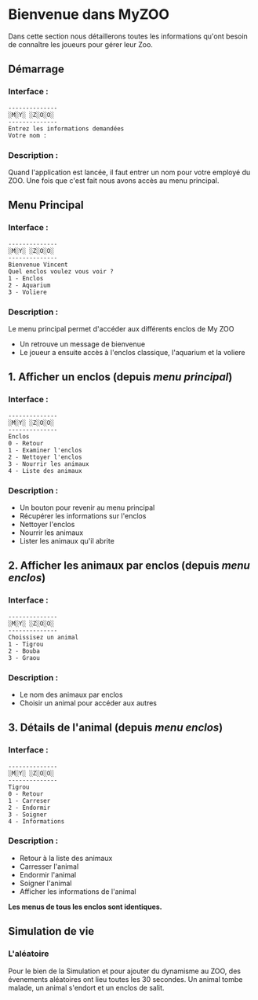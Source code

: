 # Bienvenue dans MyZOO 

Dans cette section nous détaillerons toutes les informations qu'ont besoin de connaître les joueurs pour gérer leur Zoo.

## Démarrage

### Interface :

```
--------------
░M░Y░ ░Z░O░O░
--------------
Entrez les informations demandées
Votre nom :
```

### Description :

Quand l'application est lancée, il faut entrer un nom pour votre employé du ZOO.
Une fois que c'est fait nous avons accès au menu principal.


## Menu Principal

### Interface :

```
--------------
░M░Y░ ░Z░O░O░
--------------
Bienvenue Vincent
Quel enclos voulez vous voir ?
1 - Enclos
2 - Aquarium
3 - Voliere
```

### Description :

Le menu principal permet d'accéder aux différents enclos de My ZOO
- Un retrouve un message de bienvenue
- Le joueur a ensuite accès à l'enclos classique, l'aquarium et la voliere
  

## 1. Afficher un enclos (depuis *menu principal*)

### Interface : 

```
--------------
░M░Y░ ░Z░O░O░
--------------
Enclos
0 - Retour
1 - Examiner l'enclos
2 - Nettoyer l'enclos
3 - Nourrir les animaux
4 - Liste des animaux
```

### Description :

- Un bouton pour revenir au menu principal
- Récupérer les informations sur l'enclos
- Nettoyer l'enclos
- Nourrir les animaux
- Lister les animaux qu'il abrite


## 2. Afficher les animaux par enclos (depuis *menu enclos*)

### Interface : 

```
--------------
░M░Y░ ░Z░O░O░
--------------
Choissisez un animal
1 - Tigrou
2 - Bouba
3 - Graou
```

### Description :

- Le nom des animaux par enclos
- Choisir un animal pour accéder aux autres


## 3. Détails de l'animal (depuis *menu enclos*)

### Interface :

```
--------------
░M░Y░ ░Z░O░O░
--------------
Tigrou
0 - Retour
1 - Carreser
2 - Endormir
3 - Soigner
4 - Informations
```

### Description :

- Retour à la liste des animaux
- Carresser l'animal
- Endormir l'animal
- Soigner l'animal
- Afficher les informations de l'animal

__Les menus de tous les enclos sont identiques.__

## Simulation de vie

### L'aléatoire
Pour le bien de la Simulation et pour ajouter du dynamisme au ZOO, des évenements aléatoires ont lieu toutes les 30 secondes.
Un animal tombe malade, un animal s'endort et un enclos de salit.
